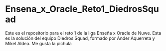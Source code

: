 # Ensena_x_Oracle_Reto1_DiedrosSquad
Este es el repositorio para el reto 1 de la liga Enseña x Oracle de Nuwe. Esta es la solución del equipo Diedros Squad, formado por Ander Aquerreta y Mikel Aldea.
Me gusta la pichula
